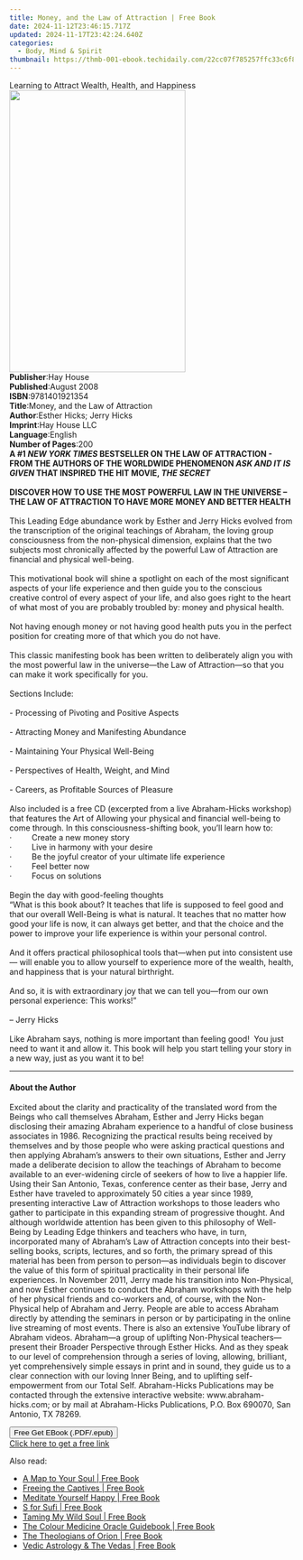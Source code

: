 ```yaml
---
title: Money, and the Law of Attraction | Free Book
date: 2024-11-12T23:46:15.717Z
updated: 2024-11-17T23:42:24.640Z
categories:
  - Body, Mind & Spirit
thumbnail: https://thmb-001-ebook.techidaily.com/22cc07f785257ffc33c6f85b7e5b6d19ce1a8256320297cba8298150836e51e1.jpg
---
```

<main id="book-container">
  <div class="flex flex-col">
    <div class="book-brief flex-1 py-6 px-4 sm:p-6 md:py-10 md:px-8">
      <!-- brief-->
      <div class="book-brief-main">
        Learning to Attract Wealth, Health, and Happiness
      </div>
    </div>
    <div
      class="book-meta-info flex-1 grid gap-4 col-start-1 col-end-3 row-start-1 sm:mb-6 sm:grid-cols-4 lg:gap-6 lg:col-start-2 lg:row-end-6 lg:row-span-6 lg:mb-0"
    >
      <div
        class="book-meta-info-left place-content-center mt-4 p-4 text-sm leading-6 col-start-2 col-span-2 dark:text-slate-400"
      >
        <img
          class="w-full h-500 object-cover rounded-lg sm:h-255 sm:col-span-2 lg:col-span-full"
          src="https://img-001-ebook.techidaily.com/9818e6e14c8ff935c44a5fb4df575c75f3390c5aa0f71df84ad7223cc15b2fa1.jpg"
          alt=""
          width="312"
          height="500"
        />
      </div>
      <div
        class="book-meta-info-right mt-2 col-start-1 row-start-2 col-span-3 self-center"
      >
        <!-- meta data  -->
        <div class="flex flex-col px-4 md:px-8">
          <div class="flex-1">
            <strong>Publisher</strong>:<span class="px-2">Hay House</span>
          </div>
          <div class="flex-1">
            <strong>Published</strong>:<span class="px-2">August 2008</span>
          </div>
          <div class="flex-1">
            <strong>ISBN</strong>:<span class="px-2">9781401921354</span>
          </div>
          <div class="flex-1">
            <strong>Title</strong>:<span class="px-2"
              >Money, and the Law of Attraction</span
            >
          </div>
          <div class="flex-1">
            <strong>Author</strong>:<span class="px-2"
              >Esther Hicks; Jerry Hicks</span
            >
          </div>
          <div class="flex-1">
            <strong>Imprint</strong>:<span class="px-2">Hay House LLC</span>
          </div>
          <div class="flex-1">
            <strong>Language</strong>:<span class="px-2">English</span>
          </div>
          <div class="flex-1">
            <strong>Number of Pages</strong>:<span class="px-2">200</span>
          </div>
        </div>
      </div>
    </div>
    <div class="book-description flex-1 py-6 px-4 sm:p-6 md:py-10 md:px-8">
      <div class="book-description-main">
        <div accordion-content="" id="description">
          <b
            >A #1 <i>NEW YORK TIMES </i>BESTSELLER ON THE LAW OF ATTRACTION -
            FROM THE AUTHORS OF THE WORLDWIDE PHENOMENON
            <i>ASK AND IT IS GIVEN</i> THAT INSPIRED THE HIT MOVIE,
            <i>THE SECRET</i></b
          ><br />&nbsp;<br /><b
            >DISCOVER HOW TO USE THE MOST POWERFUL LAW IN THE UNIVERSE – THE LAW
            OF ATTRACTION TO HAVE MORE MONEY AND BETTER HEALTH</b
          ><br />&nbsp;<br />This Leading Edge abundance work by Esther and
          Jerry Hicks evolved from the transcription of the original teachings
          of Abraham, the loving group consciousness from the non-physical
          dimension, explains that the two subjects most chronically affected by
          the powerful Law of Attraction are financial and physical
          well-being.<br />&nbsp;<br />This motivational book will shine a
          spotlight on each of the most significant aspects of your life
          experience and then guide you to the conscious creative control of
          every aspect of your life, and also goes right to the heart of what
          most of you are probably troubled by: money and physical health.<br />&nbsp;<br />Not
          having enough money or not having good health puts you in the perfect
          position for creating more of that which you do not have.<br />&nbsp;<br />This
          classic manifesting book has been written to deliberately align you
          with the most powerful law in the universe—the Law of Attraction—so
          that you can make it work specifically for you.<br />&nbsp;<br />Sections
          Include:&nbsp;&nbsp;<br />&nbsp;<br />- Processing of Pivoting and
          Positive Aspects<br />&nbsp;<br />- Attracting Money and Manifesting
          Abundance<br />&nbsp;<br />- Maintaining Your Physical Well-Being<br />&nbsp;<br />-
          Perspectives of Health, Weight, and Mind<br />&nbsp;<br />- Careers,
          as Profitable Sources of Pleasure<br />&nbsp;<br />Also included is a
          free CD (excerpted from a live Abraham-Hicks workshop) that features
          the Art of Allowing your physical and financial well-being to come
          through. In this consciousness-shifting book, you’ll learn how to:<br />·&nbsp;&nbsp;&nbsp;&nbsp;&nbsp;&nbsp;&nbsp;&nbsp;
          Create a new money story<br />·&nbsp;&nbsp;&nbsp;&nbsp;&nbsp;&nbsp;&nbsp;&nbsp;
          Live in harmony with your desire<br />·&nbsp;&nbsp;&nbsp;&nbsp;&nbsp;&nbsp;&nbsp;&nbsp;
          Be the joyful creator of your ultimate life experience<br />·&nbsp;&nbsp;&nbsp;&nbsp;&nbsp;&nbsp;&nbsp;&nbsp;
          Feel better now<br />·&nbsp;&nbsp;&nbsp;&nbsp;&nbsp;&nbsp;&nbsp;&nbsp;
          Focus on solutions<br />&nbsp;<br />Begin the day with good-feeling
          thoughts<br />“What is this book about? It teaches that life is
          supposed to feel good and that our overall Well-Being is what is
          natural. It teaches that no matter how good your life is now, it can
          always get better, and that the choice and the power to improve your
          life experience is within your personal control.<br />&nbsp;<br />And
          it offers practical philosophical tools that—when put into consistent
          use— will enable you to allow yourself to experience more of the
          wealth, health, and happiness that is your natural birthright.<br />&nbsp;<br />And
          so, it is with extraordinary joy that we can tell you—from our own
          personal experience: This works!”<br />&nbsp;<br />– Jerry Hicks<br />&nbsp;<br />Like
          Abraham says, nothing is more important than feeling good!&nbsp; You
          just need to want it and allow it. This book will help you start
          telling your story in a new way, just as you want it to be!
        </div>
        <div class="accordion-fader"></div>
      </div>
    </div>
    <div class="book-excerpts flex-1 py-6 px-4 sm:p-6 md:py-10 md:px-8">
      <!-- excerpts-->
      <div class="book-excerpts-main">
        <hr />
        <h4 class="placeholder placeholder-heading">
          <span>About the Author</span>
        </h4>
        <p>
          Excited about the clarity and practicality of the translated word from
          the Beings who call themselves Abraham, Esther and Jerry Hicks began
          disclosing their amazing Abraham experience to a handful of close
          business associates in 1986. Recognizing the practical results being
          received by themselves and by those people who were asking practical
          questions and then applying Abraham’s answers to their own situations,
          Esther and Jerry made a deliberate decision to allow the teachings of
          Abraham to become available to an ever-widening circle of seekers of
          how to live a happier life. Using their San Antonio, Texas, conference
          center as their base, Jerry and Esther have traveled to approximately
          50 cities a year since 1989, presenting interactive Law of Attraction
          workshops to those leaders who gather to participate in this expanding
          stream of progressive thought. And although worldwide attention has
          been given to this philosophy of Well-Being by Leading Edge thinkers
          and teachers who have, in turn, incorporated many of Abraham’s Law of
          Attraction concepts into their best-selling books, scripts, lectures,
          and so forth, the primary spread of this material has been from person
          to person—as individuals begin to discover the value of this form of
          spiritual practicality in their personal life experiences. In November
          2011, Jerry made his transition into Non-Physical, and now Esther
          continues to conduct the Abraham workshops with the help of her
          physical friends and co-workers and, of course, with the Non-Physical
          help of Abraham and Jerry. People are able to access Abraham directly
          by attending the seminars in person or by participating in the online
          live streaming of most events. There is also an extensive YouTube
          library of Abraham videos. Abraham—a group of uplifting Non-Physical
          teachers—present their Broader Perspective through Esther Hicks. And
          as they speak to our level of comprehension through a series of
          loving, allowing, brilliant, yet comprehensively simple essays in
          print and in sound, they guide us to a clear connection with our
          loving Inner Being, and to uplifting self-empowerment from our Total
          Self. Abraham-Hicks Publications may be contacted through the
          extensive interactive website: www.abraham-hicks.com; or by mail at
          Abraham-Hicks Publications, P.O. Box 690070, San Antonio, TX 78269.
        </p>
      </div>
    </div>
    <div
      class="book-about-author flex-1 py-6 px-4 sm:p-6 md:py-10 md:px-8"
    ></div>
    <div class="book-free-get flex-1 py-6 px-4 sm:p-6 md:py-10 md:px-8">
      <button
        id="btn-free-get"
        class="bg-blue-500 hover:bg-blue-700 text-white font-bold py-2 px-4 rounded"
      >
        Free Get EBook (.PDF/.epub)
      </button>
      <div id="countdown-display" class="px-2 text-lg mt-2"></div>
      <a
        id="free-link"
        class="hidden bg-blue-500 hover:bg-blue-700 text-white font-bold py-2 px-4 rounded"
        href="https://www.ebooks.com/en-us/book/96316739/money-and-the-law-of-attraction/esther-hicks/"
        target="_blank"
        >Click here to get a free link</a
      >
    </div>
    <script>
      let countdownTime = 0;
      let countdownInterval = null;
      document
        .getElementById('btn-free-get')
        .addEventListener('click', startCountdown);
      function startCountdown() {
        countdownTime = new Date().getTime() + 60000 * 3;
        countdownInterval = setInterval(updateCountdown, 1000);
        document.getElementById('btn-free-get').disabled = true;
        document
          .getElementById('btn-free-get')
          .classList.add('bg-gray-500', 'cursor-not-allowed');
      }
      function updateCountdown() {
        let currentTime = new Date().getTime();
        let timeLeft = countdownTime - currentTime;
        let secondsLeft = Math.floor(timeLeft / 1000);
        document.getElementById('countdown-display').innerHTML =
          `Remaining time: ${secondsLeft} seconds.`;
        if (secondsLeft <= 0) {
          clearInterval(countdownInterval);
          document.getElementById('btn-free-get').classList.add('hidden');
          document.getElementById('free-link').classList.remove('hidden');
          document.getElementById('countdown-display').innerHTML = '';
        }
      }
    </script>
  </div>
</main>

<ins class="adsbygoogle"
      style="display:block"
      data-ad-client="ca-pub-7571918770474297"
      data-ad-slot="8358498916"
      data-ad-format="auto"
      data-full-width-responsive="true"></ins>
    

<span class="atpl-alsoreadstyle">Also read:</span>
<div><ul>
<li><a href="https://novels-ebooks.techidaily.com/210530965-9780593236161-a-map-to-your-soul/"><u>A Map to Your Soul | Free Book</u></a></li>
<li><a href="https://novels-ebooks.techidaily.com/210530959-9781612834849-freeing-the-captives/"><u>Freeing the Captives | Free Book</u></a></li>
<li><a href="https://novels-ebooks.techidaily.com/210531593-9781784886080-meditate-yourself-happy/"><u>Meditate Yourself Happy | Free Book</u></a></li>
<li><a href="https://novels-ebooks.techidaily.com/210531613-9789391067335-s-for-sufi/"><u>S for Sufi | Free Book</u></a></li>
<li><a href="https://novels-ebooks.techidaily.com/210531428-9781638853503-taming-my-wild-soul/"><u>Taming My Wild Soul | Free Book</u></a></li>
<li><a href="https://novels-ebooks.techidaily.com/210530786-9780645000641-the-colour-medicine-oracle-guidebook/"><u>The Colour Medicine Oracle Guidebook | Free Book</u></a></li>
<li><a href="https://novels-ebooks.techidaily.com/210531496-9798985902211-the-theologians-of-orion/"><u>The Theologians of Orion | Free Book</u></a></li>
<li><a href="https://novels-ebooks.techidaily.com/210530724-9781778142215-vedic-astrology-the-vedas/"><u>Vedic Astrology & The Vedas | Free Book</u></a></li>
</ul></div>

